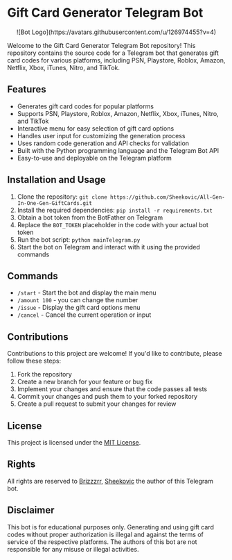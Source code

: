 # Gift Card Generator Telegram Bot

<p align="center">
![Bot Logo](https://avatars.githubusercontent.com/u/126974455?v=4)
</p>

Welcome to the Gift Card Generator Telegram Bot repository! This repository contains the source code for a Telegram bot that generates gift card codes for various platforms, including PSN, Playstore, Roblox, Amazon, Netflix, Xbox, iTunes, Nitro, and TikTok.

## Features

- Generates gift card codes for popular platforms
- Supports PSN, Playstore, Roblox, Amazon, Netflix, Xbox, iTunes, Nitro, and TikTok
- Interactive menu for easy selection of gift card options
- Handles user input for customizing the generation process
- Uses random code generation and API checks for validation
- Built with the Python programming language and the Telegram Bot API
- Easy-to-use and deployable on the Telegram platform

## Installation and Usage

1. Clone the repository: `git clone https://github.com/Sheekovic/All-Gen-In-One-Gen-GiftCards.git`
2. Install the required dependencies: `pip install -r requirements.txt`
3. Obtain a bot token from the BotFather on Telegram
4. Replace the `BOT_TOKEN` placeholder in the code with your actual bot token
5. Run the bot script: `python mainTelegram.py`
6. Start the bot on Telegram and interact with it using the provided commands

## Commands

- `/start` - Start the bot and display the main menu
- `/amount 100` - you can change the number
- `/issue` - Display the gift card options menu
- `/cancel` - Cancel the current operation or input

## Contributions

Contributions to this project are welcome! If you'd like to contribute, please follow these steps:

1. Fork the repository
2. Create a new branch for your feature or bug fix
3. Implement your changes and ensure that the code passes all tests
4. Commit your changes and push them to your forked repository
5. Create a pull request to submit your changes for review

## License

This project is licensed under the [MIT License](LICENSE).

## Rights

All rights are reserved to [Brizzzrr](https://github.com/brizzzrr), [Sheekovic](https://github.com/Sheekovic) the author of this Telegram bot.

## Disclaimer

This bot is for educational purposes only. Generating and using gift card codes without proper authorization is illegal and against the terms of service of the respective platforms. The authors of this bot are not responsible for any misuse or illegal activities.
